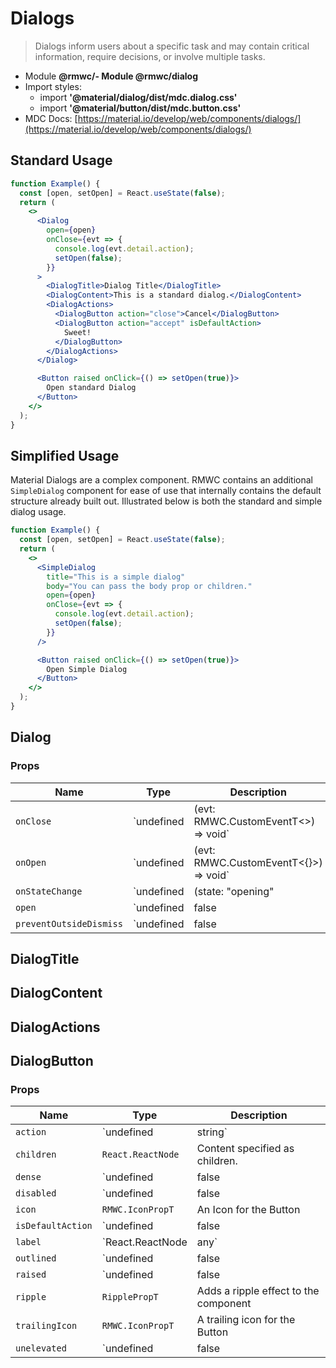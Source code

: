 # Dialogs

> Dialogs inform users about a specific task and may contain critical information, require decisions, or involve multiple tasks.

- Module **@rmwc/- Module **@rmwc/dialog****
- Import styles:
  - import **'@material/dialog/dist/mdc.dialog.css'**
  - import **'@material/button/dist/mdc.button.css'**
- MDC Docs: [https://material.io/develop/web/components/dialogs/](https://material.io/develop/web/components/dialogs/)

## Standard Usage

```jsx
function Example() {
  const [open, setOpen] = React.useState(false);
  return (
    <>
      <Dialog
        open={open}
        onClose={evt => {
          console.log(evt.detail.action);
          setOpen(false);
        }}
      >
        <DialogTitle>Dialog Title</DialogTitle>
        <DialogContent>This is a standard dialog.</DialogContent>
        <DialogActions>
          <DialogButton action="close">Cancel</DialogButton>
          <DialogButton action="accept" isDefaultAction>
            Sweet!
          </DialogButton>
        </DialogActions>
      </Dialog>

      <Button raised onClick={() => setOpen(true)}>
        Open standard Dialog
      </Button>
    </>
  );
}
```

## Simplified Usage

Material Dialogs are a complex component. RMWC contains an additional `SimpleDialog` component for ease of use that internally contains the default structure already built out. Illustrated below is both the standard and simple dialog usage.

```jsx
function Example() {
  const [open, setOpen] = React.useState(false);
  return (
    <>
      <SimpleDialog
        title="This is a simple dialog"
        body="You can pass the body prop or children."
        open={open}
        onClose={evt => {
          console.log(evt.detail.action);
          setOpen(false);
        }}
      />

      <Button raised onClick={() => setOpen(true)}>
        Open Simple Dialog
      </Button>
    </>
  );
}
```

## Dialog
### Props

| Name | Type | Description |
|------|------|-------------|
| `onClose` | `undefined | (evt: RMWC.CustomEventT<>) => void` | Callback for when the Dialog closes. |
| `onOpen` | `undefined | (evt: RMWC.CustomEventT<{}>) => void` | Callback for when the Dialog opens. |
| `onStateChange` | `undefined | (state: "opening" | "opened" | "closing" | "closed") => void` | Callback to use if you need more direct access to the Dialog's lifecycle. |
| `open` | `undefined | false | true` | Whether or not the Dialog is showing. |
| `preventOutsideDismiss` | `undefined | false | true` | Prevent the dialog from closing when the scrim is clicked. |


## DialogTitle


## DialogContent


## DialogActions


## DialogButton
### Props

| Name | Type | Description |
|------|------|-------------|
| `action` | `undefined | string` | An action returned in evt.detail.action to the onClose handler. |
| `children` | `React.ReactNode` | Content specified as children. |
| `dense` | `undefined | false | true` | Make the Button dense. |
| `disabled` | `undefined | false | true` | Make the button disabled |
| `icon` | `RMWC.IconPropT` | An Icon for the Button |
| `isDefaultAction` | `undefined | false | true` | Indicates this is the default selected action when pressing enter |
| `label` | `React.ReactNode | any` | Content specified as a label prop. |
| `outlined` | `undefined | false | true` | Make the button outlined. |
| `raised` | `undefined | false | true` | Make the Button raised. |
| `ripple` | `RipplePropT` | Adds a ripple effect to the component |
| `trailingIcon` | `RMWC.IconPropT` | A trailing icon for the Button |
| `unelevated` | `undefined | false | true` | Make the button unelevated. |


## 


